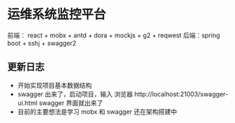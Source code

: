 # 运维系统监控平台
前端： react + mobx + antd + dora + mockjs + g2 + reqwest
后端：spring boot + sshj + swagger2


## 更新日志
* 开始实现项目基本数据结构
* swagger 出来了，启动项目，输入 浏览器 http://localhost:21003/swagger-ui.html swagger 界面就出来了
* 目前的主要想法是学习 mobx 和 swagger 还在架构搭建中
